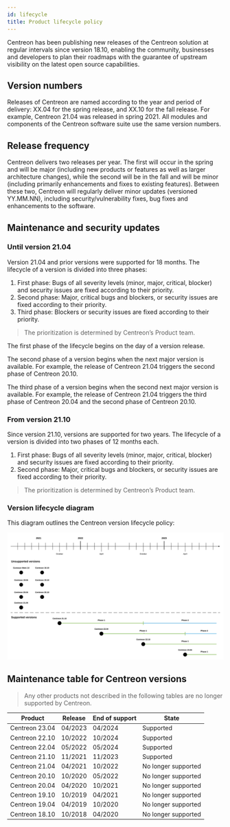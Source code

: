 ```yaml
---
id: lifecycle
title: Product lifecycle policy
---
```


Centreon has been publishing new releases of the
Centreon solution at regular intervals since version 18.10, enabling the community, businesses and
developers to plan their roadmaps with the guarantee of upstream visibility on the
latest open source capabilities.

## Version numbers

Releases of Centreon are named according to the year and period of delivery: 
XX.04 for the spring release, and XX.10 for the fall release.
For example, Centreon 21.04 was released in spring 2021. All modules and
components of the Centreon software suite use the same version numbers.

## Release frequency

Centreon delivers two releases per year. The first
will occur in the spring and will be major (including new products or features as well as larger architecture changes),
while the second will be in the fall and will be minor (including primarily enhancements and fixes to existing features). 
Between these two, Centreon will regularly deliver minor updates (versioned YY.MM.NN), 
including security/vulnerability fixes, bug fixes and enhancements to the software.

## Maintenance and security updates

### Until version 21.04

Version 21.04 and prior versions were supported for 18 months. The lifecycle of a version is divided into three phases:

1.  First phase: Bugs of all severity levels (minor, major, critical, blocker)
    and security issues are fixed according to their priority.
2.  Second phase: Major, critical bugs and blockers, or security issues are
    fixed according to their priority.
3.  Third phase: Blockers or security issues are fixed according to their priority.

> The prioritization is determined by Centreon’s Product team.

The first phase of the lifecycle begins on the day of a version release.

The second phase of a version begins when the next major version is available.
For example, the release of Centreon 21.04 triggers the second phase of Centreon
20.10.

The third phase of a version begins when the second next major version is
available. For example, the release of Centreon 21.04 triggers the third phase of
Centreon 20.04 and the second phase of Centreon 20.10.

### From version 21.10

Since version 21.10, versions are supported for two years. The lifecycle of a version is divided into two phases of 12 months each.

1.  First phase: Bugs of all severity levels (minor, major, critical, blocker)
    and security issues are fixed according to their priority.
2.  Second phase: Major, critical bugs and blockers, or security issues are
    fixed according to their priority.

> The prioritization is determined by Centreon’s Product team.

### Version lifecycle diagram

This diagram outlines the Centreon version lifecycle policy:

![image](../assets/releases/lifecycle.png)

## Maintenance table for Centreon versions

> Any other products not described in the following tables are no longer supported
> by Centreon.

| Product        | Release      | End of support| State               |
|----------------|--------------|---------------|---------------------|
| Centreon 23.04 | 04/2023      | 04/2024       | Supported           |
| Centreon 22.10 | 10/2022      | 10/2024       | Supported           |
| Centreon 22.04 | 05/2022      | 05/2024       | Supported           |
| Centreon 21.10 | 11/2021      | 11/2023       | Supported           |
| Centreon 21.04 | 04/2021      | 10/2022       | No longer supported |
| Centreon 20.10 | 10/2020      | 05/2022       | No longer supported |
| Centreon 20.04 | 04/2020      | 10/2021       | No longer supported |
| Centreon 19.10 | 10/2019      | 04/2021       | No longer supported |
| Centreon 19.04 | 04/2019      | 10/2020       | No longer supported |
| Centreon 18.10 | 10/2018      | 04/2020       | No longer supported |

